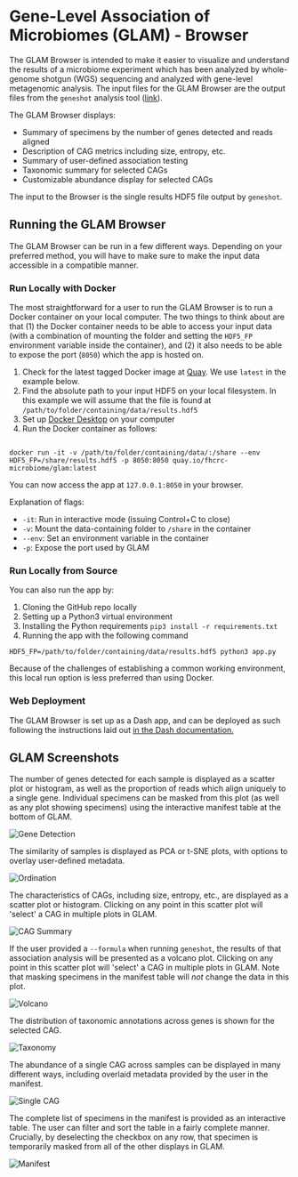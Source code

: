 # Gene-Level Association of Microbiomes (GLAM) - Browser

The GLAM Browser is intended to make it easier to visualize and understand the
results of a microbiome experiment which has been analyzed by whole-genome
shotgun (WGS) sequencing and analyzed with gene-level metagenomic analysis. The
input files for the GLAM Browser are the output files from the `geneshot` analysis
tool ([link](https://github.org/golob-minot/geneshot)).

The GLAM Browser displays:

  * Summary of specimens by the number of genes detected and reads aligned
  * Description of CAG metrics including size, entropy, etc.
  * Summary of user-defined association testing
  * Taxonomic summary for selected CAGs
  * Customizable abundance display for selected CAGs

The input to the Browser is the single results HDF5 file output by `geneshot`.

## Running the GLAM Browser

The GLAM Browser can be run in a few different ways. Depending on your preferred method, you will have to make sure to make the input data accessible in a compatible manner.

### Run Locally with Docker

The most straightforward for a user to run the GLAM Browser is to run a Docker container on your local computer. The two things to think about are that (1) the Docker container needs to be able to access your input data (with a combination of mounting the folder and setting the `HDF5_FP` environment variable inside the container), and (2) it also needs to be able to expose the port (`8050`) which the app is hosted on.

1. Check for the latest tagged Docker image at [Quay](https://quay.io/repository/fhcrc-microbiome/glam?tab=tags). We use `latest` in the example below.
2. Find the absolute path to your input HDF5 on your local filesystem. In this example we will assume that the file is found at `/path/to/folder/containing/data/results.hdf5`
3. Set up [Docker Desktop](https://www.docker.com/products/docker-desktop) on your computer
4. Run the Docker container as follows:

```#!/bin/bash

docker run -it -v /path/to/folder/containing/data/:/share --env HDF5_FP=/share/results.hdf5 -p 8050:8050 quay.io/fhcrc-microbiome/glam:latest
```

You can now access the app at `127.0.0.1:8050` in your browser.

Explanation of flags:

* `-it`: Run in interactive mode (issuing Control+C to close)
* `-v`: Mount the data-containing folder to `/share` in the container
* `--env`: Set an environment variable in the container
* `-p`: Expose the port used by GLAM

### Run Locally from Source

You can also run the app by:

1. Cloning the GitHub repo locally
2. Setting up a Python3 virtual environment
3. Installing the Python requirements `pip3 install -r requirements.txt`
4. Running the app with the following command

```#!/bin/bash
HDF5_FP=/path/to/folder/containing/data/results.hdf5 python3 app.py
```

Because of the challenges of establishing a common working environment, this local run option is less preferred than using Docker.

### Web Deployment

The GLAM Browser is set up as a Dash app, and can be deployed as such following the instructions laid out [in the Dash documentation.](https://dash.plotly.com/deployment)

## GLAM Screenshots

The number of genes detected for each sample is displayed as a scatter plot or histogram, as well as the proportion of reads which align uniquely to a single gene. Individual specimens can be masked from this plot (as well as any plot showing specimens) using the interactive manifest table at the bottom of GLAM.

![Gene Detection](https://github.com/FredHutch/glam-browser/blob/master/assets/richness_example.png)

The similarity of samples is displayed as PCA or t-SNE plots, with options to overlay user-defined metadata.

![Ordination](https://github.com/FredHutch/glam-browser/blob/master/assets/ordination_example.png)

The characteristics of CAGs, including size, entropy, etc., are displayed as a scatter plot or histogram. Clicking on any point in this scatter plot will 'select' a CAG in multiple plots in GLAM.

![CAG Summary](https://github.com/FredHutch/glam-browser/blob/master/assets/cag_summary_example.png)

If the user provided a `--formula` when running `geneshot`, the results of that association analysis will be presented as a volcano plot. Clicking on any point in this scatter plot will 'select' a CAG in multiple plots in GLAM. Note that masking specimens in the manifest table will _not_ change the data in this plot.

![Volcano](https://github.com/FredHutch/glam-browser/blob/master/assets/volcano_example.png)

The distribution of taxonomic annotations across genes is shown for the selected CAG.

![Taxonomy](https://github.com/FredHutch/glam-browser/blob/master/assets/taxonomy_example.png)

The abundance of a single CAG across samples can be displayed in many different ways, including overlaid metadata provided by the user in the manifest.

![Single CAG](https://github.com/FredHutch/glam-browser/blob/master/assets/single_cag_example.png)

The complete list of specimens in the manifest is provided as an interactive table. The user can filter and sort the table in a fairly complete manner. Crucially, by deselecting the checkbox on any row, that specimen is temporarily masked from all of the other displays in GLAM.

![Manifest](https://github.com/FredHutch/glam-browser/blob/master/assets/manifest_example.png)
